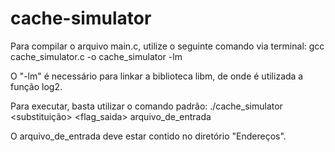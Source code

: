 # cache-simulator

Para compilar o arquivo main.c, utilize o seguinte comando via terminal: 
gcc cache_simulator.c -o cache_simulator -lm

O "-lm" é necessário para linkar a biblioteca libm, de onde é utilizada a função log2.

Para executar, basta utilizar o comando padrão:
./cache_simulator <nsets> <bsize> <assoc> <substituição> <flag_saida> arquivo_de_entrada

O arquivo_de_entrada deve estar contido no diretório "Endereços".